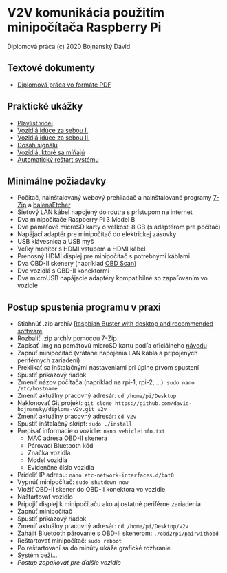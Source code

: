 # V2V komunikácia použitím minipočítača Raspberry Pi

Diplomová práca (c) 2020 Bojnanský Dávid

## Textové dokumenty

-  [Diplomová práca vo formáte PDF](https://github.com/david-bojnansky/diploma-v2v/thesis/)

## Praktické ukážky

- [Playlist videí](https://www.youtube.com/playlist?list=PLTxJhgGv-fMB8rF7z0QGvksdUlAue43B_)
- [Vozidlá idúce za sebou I.](https://youtu.be/kq7yeCqjYpg)
- [Vozidlá idúce za sebou II.](https://youtu.be/ZFmHJJL8_uo)
- [Dosah signálu](https://youtu.be/NyofHGUne5c)
- [Vozidlá, ktoré sa míňajú](https://youtu.be/ac9dYk9JT6I)
- [Automatický reštart systému](https://youtu.be/rrhvNowX0fs)

## Minimálne požiadavky

- Počítač, nainštalovaný webový prehliadač a nainštalované programy [7-Zip](https://www.7-zip.org/) a [balenaEtcher](https://www.balena.io/etcher/)
- Sieťový LAN kábel napojený do routra s prístupom na internet
- Dva minipočítače Raspberry Pi 3 Model B
- Dve pamäťové microSD karty o veľkosti 8 GB (s adaptérom pre počítač)
- Napájací adaptér pre minipočítač do elektrickej zásuvky
- USB klávesnica a USB myš
- Veľký monitor s HDMI vstupom a HDMI kábel
- Prenosný HDMI displej pre minipočítač s potrebnými káblami
- Dva OBD-II skenery (napríklad [OBD Scan](https://www.ebay.com/itm/Vgate-ELM327-Bluetooth-OBD2-V2-1-Scanner-Car-Auto-Diagnostic-Adapter-Scan-Tool/123778992357))
- Dve vozidlá s OBD-II konektormi
- Dva microUSB napájacie adaptéry kompatibilné so zapaľovaním vo vozidle

## Postup spustenia programu v praxi

- Stiahnúť .zip archív [Raspbian Buster with desktop and recommended software](https://www.raspberrypi.org/downloads/raspbian/)
- Rozbaliť .zip archív pomocou 7-Zip
- Zapísať .img na pamäťovú microSD kartu podľa oficiálneho [návodu](https://www.raspberrypi.org/documentation/installation/installing-images/README.md)
- Zapnúť minipočítač (vrátane napojenia LAN kábla a pripojených periférnych zariadení)
- Preklikať sa inštalačnými nastaveniami pri úplne prvom spustení
- Spustiť príkazový riadok
- Zmeniť názov počítača (napríklad na rpi-1, rpi-2, ...): `sudo nano /etc/hostname`
- Zmeniť aktuálny pracovný adresár: `cd /home/pi/Desktop`
- Naklonovať Git projekt: `git clone https://github.com/david-bojnansky/diploma-v2v.git v2v`
- Zmeniť aktuálny pracovný adresár: `cd v2v`
- Spustiť inštalačný skript: `sudo ./install`
- Prepísať informácie o vozidle: `nano vehicleinfo.txt`
    - MAC adresa OBD-II skenera
    - Párovací Bluetooth kód
    - Značka vozidla
    - Model vozidla
    - Evidenčné číslo vozidla
- Prideliť IP adresu: `nano etc-network-interfaces.d/bat0`
- Vypnúť minipočítač: `sudo shutdown now`
- Vložiť OBD-II skener do OBD-II konektora vo vozidle
- Naštartovať vozidlo
- Pripojiť displej k minipočítaču ako aj ostatné periférne zariadenia
- Zapnúť minipočítač
- Spustiť príkazový riadok
- Zmeniť aktuálny pracovný adresár: `cd /home/pi/Desktop/v2v`
- Zahájiť Bluetooth párovanie s OBD-II skenerom: `./obd2rpi/pairwithobd`
- Reštartovať minipočítač: `sudo reboot`
- Po reštartovaní sa do minúty ukáže grafické rozhranie
- Systém beží...
- *Postup zopakovať pre ďalšie vozidlo*
